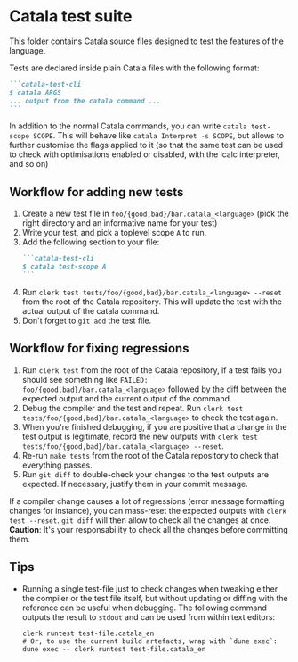 # Catala test suite

This folder contains Catala source files designed to test the features of the
language.

Tests are declared inside plain Catala files with the following format:

~~~markdown
```catala-test-cli
$ catala ARGS
... output from the catala command ...
```
~~~

In addition to the normal Catala commands, you can write `catala test-scope SCOPE`.
This will behave like `catala Interpret -s SCOPE`, but allows to further
customise the flags applied to it (so that the same test can be used to check
with optimisations enabled or disabled, with the lcalc interpreter, and so on)

## Workflow for adding new tests

1. Create a new test file in `foo/{good,bad}/bar.catala_<language>` (pick the right directory and
   an informative name for your test)
2. Write your test, and pick a toplevel scope `A` to run.
3. Add the following section to your file:
      ~~~markdown
      ```catala-test-cli
      $ catala test-scope A
      ```
      ~~~
4. Run `clerk test tests/foo/{good,bad}/bar.catala_<language> --reset`
   from the root of the Catala repository. This will update the test with the
   actual output of the catala command.
5. Don't forget to `git add` the test file.

## Workflow for fixing regressions

1. Run `clerk test` from the root of the Catala repository, if a test fails
   you should see something like
   `FAILED: foo/{good,bad}/bar.catala_<language>` followed by the diff
   between the expected output and the current output of the command.
2. Debug the compiler and the test and repeat. Run
   `clerk test tests/foo/{good,bad}/bar.catala_<language>` to check the test again.
3. When you're finished debugging, if you are positive that a change in the test
   output is legitimate, record the new outputs with
   `clerk test tests/foo/{good,bad}/bar.catala_<language> --reset`.
4. Re-run `make tests` from the root of the Catala repository to check that
   everything passes.
5. Run `git diff` to double-check your changes to the test outputs are expected.
   If necessary, justify them in your commit message.

If a compiler change causes a lot of regressions (error message formatting changes
for instance), you can mass-reset the expected outputs with
`clerk test --reset`.
`git diff` will then allow to check all the changes at once.
**Caution**: It's your responsability to check all the changes before committing them.

## Tips

* Running a single test-file just to check changes when tweaking either the compiler or the test file itself, but without updating or diffing with the reference can be useful when debugging. The following command outputs the result to `stdout` and can be used from within text editors:

      clerk runtest test-file.catala_en
      # Or, to use the current build artefacts, wrap with `dune exec`:
      dune exec -- clerk runtest test-file.catala_en
